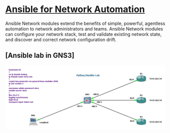 # [Ansible for Network Automation](https://docs.ansible.com/ansible/2.9/network/index.html)

Ansible Network modules extend the benefits of simple, powerful, agentless automation to network administrators and teams. Ansible Network modules can configure your network stack, test and validate existing network state, and discover and correct network configuration drift.

## [Ansible lab in GNS3]

![Lab Topology](ansible-lab.png)
